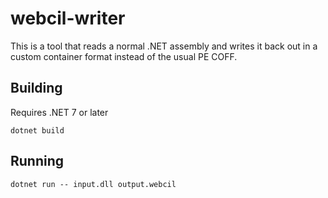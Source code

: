 # webcil-writer

This is a tool that reads a normal .NET assembly and writes it back out in a custom container format instead of the usual PE COFF.

## Building

Requires .NET 7 or later

```console
dotnet build
```

## Running

```console
dotnet run -- input.dll output.webcil
```
